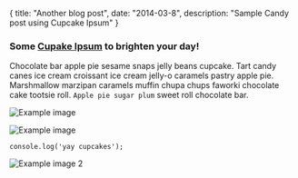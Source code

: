 {
  title: "Another blog post",
  date:   "2014-03-8",
  description: "Sample Candy post using Cupcake Ipsum"
}
### Some [Cupake Ipsum](http://cupcakeipsum.com) to brighten your day!

Chocolate bar apple pie sesame snaps jelly beans cupcake.
Tart candy canes ice cream croissant ice cream jelly-o caramels pastry apple
pie. Marshmallow marzipan caramels muffin chupa chups faworki chocolate cake
tootsie roll. `Apple pie sugar plum` sweet roll chocolate
bar.

![Example image](/img/posts/example4.jpg)

![Example image](/img/posts/example5.jpg)

`
console.log('yay cupcakes');
`

![Example image 2](/img/posts/example2.jpg)